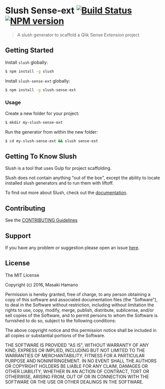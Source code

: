 # Slush Sense-ext [![Build Status](https://secure.travis-ci.org/mhamano/Slush-Sense-Ext.png?branch=master)](https://travis-ci.org/mhamano/Slush-Sense-Ext) [![NPM version](https://badge-me.herokuapp.com/api/npm/slush-sense-ext.png)](http://badges.enytc.com/for/npm/slush-sense-ext)

> A slush generator to scaffold a Qlik Sense Extension project


## Getting Started
Install  `slush` globally:

```bash
$ npm install -g slush
```
Install `slush-sense-ext` globally:

```bash
$ npm install -g slush-sense-ext
```

### Usage

Create a new folder for your project:

```bash
$ mkdir my-slush-sense-ext
```

Run the generator from within the new folder:

```bash
$ cd my-slush-sense-ext && slush sense-ext
```

## Getting To Know Slush

Slush is a tool that uses Gulp for project scaffolding.

Slush does not contain anything "out of the box", except the ability to locate installed slush generators and to run them with liftoff.

To find out more about Slush, check out the [documentation](https://github.com/slushjs/slush).

## Contributing

See the [CONTRIBUTING Guidelines](https://github.com/mhamano/slush-sense-ext/blob/master/CONTRIBUTING.md)

## Support
If you have any problem or suggestion please open an issue [here](https://github.com/mhamano/slush-sense-ext/issues).

## License

The MIT License

Copyright (c) 2016, Masaki Hamano

Permission is hereby granted, free of charge, to any person
obtaining a copy of this software and associated documentation
files (the "Software"), to deal in the Software without
restriction, including without limitation the rights to use,
copy, modify, merge, publish, distribute, sublicense, and/or sell
copies of the Software, and to permit persons to whom the
Software is furnished to do so, subject to the following
conditions:

The above copyright notice and this permission notice shall be
included in all copies or substantial portions of the Software.

THE SOFTWARE IS PROVIDED "AS IS", WITHOUT WARRANTY OF ANY KIND,
EXPRESS OR IMPLIED, INCLUDING BUT NOT LIMITED TO THE WARRANTIES
OF MERCHANTABILITY, FITNESS FOR A PARTICULAR PURPOSE AND
NONINFRINGEMENT. IN NO EVENT SHALL THE AUTHORS OR COPYRIGHT
HOLDERS BE LIABLE FOR ANY CLAIM, DAMAGES OR OTHER LIABILITY,
WHETHER IN AN ACTION OF CONTRACT, TORT OR OTHERWISE, ARISING
FROM, OUT OF OR IN CONNECTION WITH THE SOFTWARE OR THE USE OR
OTHER DEALINGS IN THE SOFTWARE.
